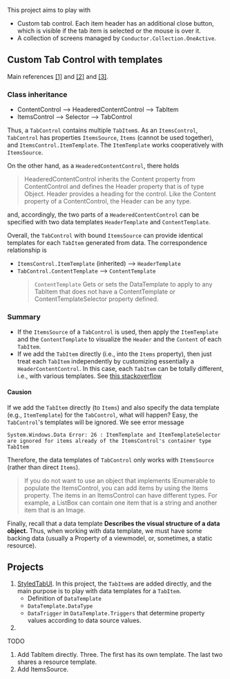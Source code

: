 This project aims to play with 
- Custom tab control. Each item header has an additional close button, which is visible if the tab item is selected or the mouse is over it.
- A collection of screens managed by `Conductor.Collection.OneActive`.

## Custom Tab Control with templates

Main references [[1]](https://stackoverflow.com/a/28299651/14020277) and [[2]](https://stackoverflow.com/questions/14821067/wpf-tabitem-onmouseover-shall-trigger-the-visibility-of-a-button-inside-the-tabi) and [[3]](https://caliburnmicro.com/documentation/composition).

### Class inheritance
- ContentControl --> HeaderedContentControl --> TabItem
- ItemsControl --> Selector  --> TabControl

Thus, a `TabControl` contains multiple `TabItem`s. As an `ItemsControl`, `TabControl` has properties `ItemsSource`, `Items` (cannot be used together), and `ItemsControl.ItemTemplate`. The `ItemTemplate` works cooperatively with `ItemsSource`. 

On the other hand, as a `HeaderedContentControl`, there holds 
> HeaderedContentControl inherits the Content property from ContentControl and defines the Header property that is of type Object. Header provides a heading for the control. Like the Content property of a ContentControl, the Header can be any type.

and, accordingly, the two parts of a `HeaderedContentControl` can be specified with two data templates `HeaderTemplate` and `ContentTemplate`.

Overall, the `TabControl` with bound `ItemsSource` can provide identical templates for each `TabItem` generated from data. The correspondence relationship is 

- `ItemsControl.ItemTemplate` (inherited)  --> `HeaderTemplate`
- `TabControl.ContentTemplate` --> `ContentTemplate`
  > `ContentTemplate` Gets or sets the DataTemplate to apply to any TabItem that does not have a ContentTemplate or ContentTemplateSelector property defined.

### Summary

- If the `ItemsSource` of a `TabControl` is used, then apply the `ItemTemplate` and the `ContentTemplate` to visualize the `Header` and the `Content` of each `TabItem`.
- If we add the `TabItem` directly (i.e., into the `Items` property), then just treat each `TabItem` independently by customizing essentially a `HeaderContentControl`. In this case, each `TabItem` can be totally different, i.e., with various templates. See [this stackoverflow](https://stackoverflow.com/a/25265513/14020277)

#### Causion
If we add the `TabItem` directly (to `Items`) and also specify the data template (e.g., `ItemTemplate`) for the `TabControl`, what will happen? Easy, the `TabControl`'s templates will be ignored.
We see error message 
```
System.Windows.Data Error: 26 : ItemTemplate and ItemTemplateSelector are ignored for items already of the ItemsControl's container type TabItem
```
Therefore, the data templates of `TabControl` only works with `ItemsSource` (rather than direct `Items`).

>If you do not want to use an object that implements IEnumerable to populate the ItemsControl, you can add items by using the Items property. The items in an ItemsControl can have different types. For example, a ListBox can contain one item that is a string and another item that is an Image.

Finally, recall that a data template **Describes the visual structure of a data object.** Thus, when working with data template, we must have some backing data (usually a Property of a viewmodel, or, sometimes, a static resource).

## Projects
1. [StyledTabUI](./StyledTabUI). In this project, the `TabItem`s are added directly, and the main purpose is to play with data templates for a `TabItem`.
    - Definition of `DataTemplate`
    - `DataTemplate.DataType`
    - `DataTrigger` in `DataTemplate.Triggers` that determine property values according to data source values.
2. 
TODO 
1. Add TabItem directly. Three. The first has its own template. The last two shares a resource template.
2. Add ItemsSource.
